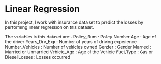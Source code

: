 # Linear Regression

In this project, I work with insurance data set to predict the losses by performing linear regression on this dataset.

The variables in this dataset are:-
Policy_Num      : Policy Number
Age             : Age of the driver
Years_Drv_Exp   : Number of years of driving experience
Number_Vehicles : Number of vehicles owned
Gender          : Gender
Married         : Married or Unmarried 
Vehicle_Age     : Age of the Vehicle
Fuel_Type       : Gas or Diesel
Losses          : Losses occurred 



